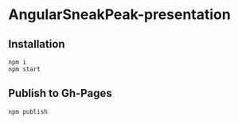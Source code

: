 # AngularSneakPeak-presentation

## Installation
    npm i
    npm start
    
## Publish to Gh-Pages
    npm publish